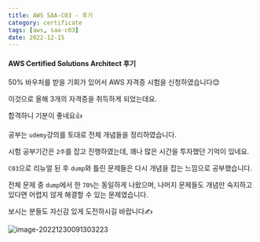 ```yaml
---
title: AWS SAA-C03 - 후기
category: certificate
tags: [aws, saa-c03]
date: 2022-12-15
---
```


#### AWS Certified Solutions Architect 후기

50% 바우처를 받을 기회가 있어서 AWS 자격증 시험을 신청하였습니다😊

이것으로 올해 3개의 자격증을 취득하게 되었는데요.

합격하니 기분이 좋네요👍

공부는 `udemy`강의를 토대로 전체 개념들을 정리하였습니다.

시험 공부기간은 `2주`를 잡고 진행하였는데, 꽤나 많은 시간을 투자했던 기억이 있네요.

`C03`으로 리뉴얼 된 후 `dump`와 틀린 문제들은 다시 개념을 잡는 느낌으로 공부했습니다.

전체 문제 중 `dump`에서 한 `70%`는 동일하게 나왔으며, 나머지 문제들도 개념만 숙지하고 있다면 어렵지 않게 해결할 수 있는 문제였습니다.

보시는 분들도 자신감 있게 도전하시길 바랍니다✍️

![image-20221230091303223](../../assets/images/posts/2022-12-30-post-install-aws-saa-review/image-20221230091303223.png)
